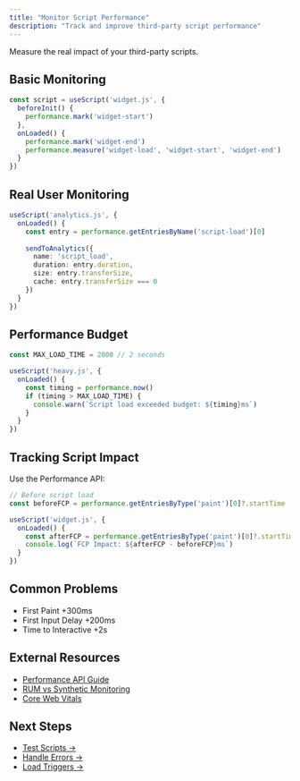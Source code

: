 ```yaml
---
title: "Monitor Script Performance"
description: "Track and improve third-party script performance"
---
```


Measure the real impact of your third-party scripts.

## Basic Monitoring

```ts
const script = useScript('widget.js', {
  beforeInit() {
    performance.mark('widget-start')
  },
  onLoaded() {
    performance.mark('widget-end')
    performance.measure('widget-load', 'widget-start', 'widget-end')
  }
})
```

## Real User Monitoring

```ts
useScript('analytics.js', {
  onLoaded() {
    const entry = performance.getEntriesByName('script-load')[0]
    
    sendToAnalytics({
      name: 'script_load',
      duration: entry.duration,
      size: entry.transferSize,
      cache: entry.transferSize === 0
    })
  }
})
```

## Performance Budget

```ts
const MAX_LOAD_TIME = 2000 // 2 seconds

useScript('heavy.js', {
  onLoaded() {
    const timing = performance.now()
    if (timing > MAX_LOAD_TIME) {
      console.warn(`Script load exceeded budget: ${timing}ms`)
    }
  }
})
```

## Tracking Script Impact

Use the Performance API:

```ts
// Before script load
const beforeFCP = performance.getEntriesByType('paint')[0]?.startTime

useScript('widget.js', {
  onLoaded() {
    const afterFCP = performance.getEntriesByType('paint')[0]?.startTime
    console.log(`FCP Impact: ${afterFCP - beforeFCP}ms`)
  }
})
```

## Common Problems

- First Paint +300ms
- First Input Delay +200ms
- Time to Interactive +2s

## External Resources

- [Performance API Guide](https://web.dev/articles/custom-metrics)
- [RUM vs Synthetic Monitoring](https://web.dev/articles/vitals-measurement-getting-started)
- [Core Web Vitals](https://web.dev/articles/vitals)

## Next Steps

- [Test Scripts →](/unhead/scripts/testing-scripts)
- [Handle Errors →](/unhead/scripts/load-failures)
- [Load Triggers →](/unhead/scripts/load-triggers)
